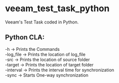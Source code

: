 # veeam_test_task_python
Veeam's Test Task coded in Python.

## Python CLA:
-h → Prints the Commands <br>
-log_file → Prints the location of log_file <br>
-src → Prints the location of source folder <br>
-target → Prints the location of target folder <br>
-interval → Prints the interval time for synchronization <br>
-sync → Starts One-way synchronization
